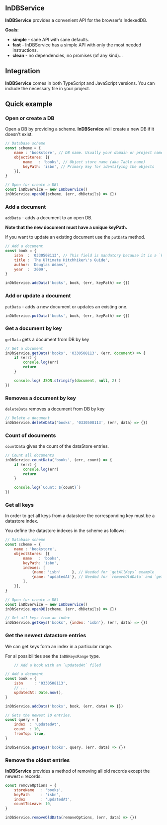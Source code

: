 ## InDBService

**InDBService** provides a convenient API for the browser's IndexedDB.

**Goals**:
- **simple** - sane API with sane defaults.
- **fast** - InDBService has a simple API with only the most needed instructions.
- **clean** - no dependencies, no promises (of any kind)...

## Integration

**InDBService** comes in both TypeScript and JavaScript versions. You can include the necessary file in your project.

## Quick example


### Open or create a DB
Open a DB by providing a scheme. **InDBService**  will create a new DB if it doesn't exist. 

```js
// Database scheme
const scheme = {
    name : 'bookstore', // DB name. Usually your domain or project name.
    objectStores: [{
        name   : 'books', // Object store name (aka Table name)
        keyPath: 'isbn', // Primary key for identifying the objects
    }],
}

// Open (or create a DB)
const inDbService = new InDbService()
inDbService.openDB(scheme, (err, dbDetails) => {})
```

### Add a document

`addData` - adds a document to an open DB.

**Note that the new document must have a unique keyPath.** 

If you want to update an existing document use the `putData` method.

```js
// Add a document
const book = {
    isbn  : '0330508113', // This field is mandatory because it is a `keyPath` of the `dataStore`.
    title : 'The Ultimate Hitchhiker\'s Guide',
    author: 'Douglas Adams',
    year  : '2009',
}

inDbService.addData('books', book, (err, keyPath) => {})
```

### Add or update a document

`putData` - adds a new document or updates an existing one.

```js
inDbService.putData('books', book, (err, keyPath) => {})
```

### Get a document by key

`getData` gets a document from DB by key

```js
// Get a document
inDbService.getData('books', '0330508113', (err, document) => {
	if (err) {
		console.log(err)
		return
	}

	console.log( JSON.stringify(document, null, 2) )
})
```

### Removes a document by key

`deleteData` removes a document from DB by key

```js
// Delete a document
inDbService.deleteData('books', '0330508113', (err, data) => {})
```

### Count of documents

`countData` gives the count of the dataStore entries.

```js
// Count all documents
inDbService.countData('books', (err, count) => {
    if (err) {
        console.log(err)
        return
    }

    console.log(`Count: ${count}`)
})
```

### Get all keys

In order to get all keys from a datastore the corresponding key must be a datastore index.

You define the datastore indexes in the scheme as follows:

```js
// Database scheme
const scheme = {
    name : 'bookstore',
    objectStores: [{
        name   : 'books',
        keyPath: 'isbn',
        indexes: [
            {name: 'isbn'     }, // Needed for `getAllKeys` example
            {name: 'updatedAt'}, // Needed for `removeOldData` and `getRecentDataKeys` examples
        ],
    }],
}

// Open (or create a DB)
const inDbService = new InDbService()
inDbService.openDB(scheme, (err, dbDetails) => {})

// Get all keys from an index
inDbService.getKeys('books', {index: 'isbn'}, (err, data) => {})
```

### Get the newest datastore entries

We can get keys form an index in a particular range.

For al possibilities see the `InDBKeysRange` type.

```js
    // Add a book with an `updatedAt` filed

// Add a document
const book = {
    isbn     : '0330508113',
    // ... 
    updatedAt: Date.now(),
}

inDbService.addData('books', book, (err, data) => {})

// Gets the newest 10 entries.
const query = {
    index  : 'updatedAt',
    count  : 10,
    fromTop: true,
}

inDbService.getKeys('books', query, (err, data) => {})
```

### Remove the oldest entries

**InDBService** provides a method of removing all old records except the newest `n` records.

```js
const removeOptions = {
    storeName   : 'books',
    keyPath     : 'isbn',
    index       : 'updatedAt',
    countToLeave: 10,
}

inDbService.removeOldData(removeOptions, (err, data) => {})
```
